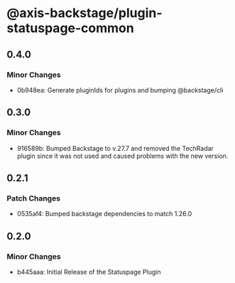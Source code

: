 # @axis-backstage/plugin-statuspage-common

## 0.4.0

### Minor Changes

- 0b948ea: Generate pluginIds for plugins and bumping @backstage/cli

## 0.3.0

### Minor Changes

- 916589b: Bumped Backstage to v.27.7 and removed the TechRadar plugin since it was not used and caused problems with the new version.

## 0.2.1

### Patch Changes

- 0535af4: Bumped backstage dependencies to match 1.26.0

## 0.2.0

### Minor Changes

- b445aaa: Initial Release of the Statuspage Plugin
